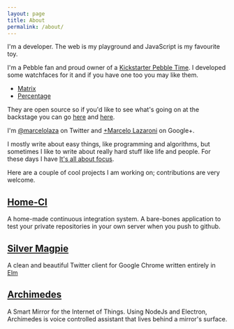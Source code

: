 ```yaml
---
layout: page
title: About
permalink: /about/
---
```


I'm a developer. The web is my playground and JavaScript is my favourite toy.

I'm a Pebble fan and proud owner of a [Kickstarter Pebble Time](https://www.kickstarter.com/projects/597507018/pebble-time-awesome-smartwatch-no-compromises). I developed some watchfaces for it and if you have one too you may like them.

- [Matrix](http://apps.getpebble.com/en_US/application/55ad3d946749cded0f000098)
- [Percentage](http://apps.getpebble.com/en_US/application/55ad34495ce176822500008c)

They are open source so if you'd like to see what's going on at the backstage you can go [here](https://github.com/lazamar/Matrix-Watchface) and [here](https://github.com/lazamar/Percentage-Watchface).

I'm [@marcelolaza](https://twitter.com/Marcelolaza) on Twitter and [+Marcelo Lazaroni](https://plus.google.com/101035105630256214146) on Google+.

I mostly write about easy things, like programming and algorithms, but sometimes I like to write about really hard stuff like life and people. For these days I have [It's all about focus](http://itsallaboutfocus.com/).

Here are a couple of cool projects I am working on; contributions are very welcome.

## [Home-CI](https://github.com/lazamar/home-ci)

A home-made continuous integration system. A bare-bones application to test your
private repositories in your own server when you push to github.

## [Silver Magpie](https://lazamar.co.uk/silver-magpie/)

A clean and beautiful Twitter client for Google Chrome written entirely in [Elm](http://elm-lang.org/)

## [Archimedes](https://github.com/lazamar/Archimedes)

A Smart Mirror for the Internet of Things. Using NodeJs and Electron, Archimedes is voice controlled
assistant that lives behind a mirror's surface.
